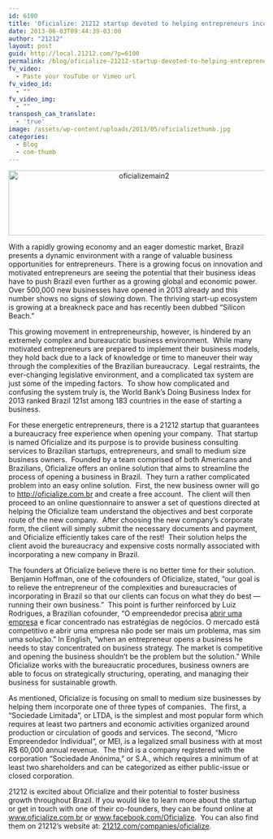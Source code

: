 ```yaml
---
id: 6100
title: 'Oficialize: 21212 startup devoted to helping entrepreneurs incorporate their business in Brazil'
date: 2013-06-03T09:44:39-03:00
author: "21212"
layout: post
guid: http://local.21212.com/?p=6100
permalink: /blog/oficialize-21212-startup-devoted-to-helping-entrepreneurs-incorporate-their-business-in-brazil/
fv_video:
  - Paste your YouTube or Vimeo url
fv_video_id:
  - ""
fv_video_img:
  - ""
transposh_can_translate:
  - 'true'
image: /assets/wp-content/uploads/2013/05/oficializethumb.jpg
categories:
  - Blog
  - com-thumb
---
```

<p style="text-align: center;">
  <a href="http://local.21212.com/assets/wp-content/uploads/2013/05/oficializemain2.jpg"><img class="wp-image-6102 aligncenter" alt="oficializemain2" src="{{ site.url }}/assets/wp-content/uploads/2013/05/oficializemain2.jpg" width="518" height="128" srcset="{{ site.url }}/assets/wp-content/uploads/2013/05/oficializemain2.jpg 575w, {{ site.url }}/assets/wp-content/uploads/2013/05/oficializemain2-300x74.jpg 300w" sizes="(max-width: 518px) 100vw, 518px" /></a>
</p>

<p dir="ltr">
  With a rapidly growing economy and an eager domestic market, Brazil presents a dynamic environment with a range of valuable business opportunities for entrepreneurs. There is a growing focus on innovation and motivated entrepreneurs are seeing the potential that their business ideas have to push Brazil even further as a growing global and economic power. Over 500,000 new businesses have opened in 2013 already and this number shows no signs of slowing down. The thriving start-up ecosystem is growing at a breakneck pace and has recently been dubbed “Silicon Beach.”
</p>

<p dir="ltr">
  This growing movement in entrepreneurship, however, is hindered by an extremely complex and bureaucratic business environment.  While many motivated entrepreneurs are prepared to implement their business models, they hold back due to a lack of knowledge or time to maneuver their way through the complexities of the Brazilian bureaucracy.  Legal restraints, the ever-changing legislative environment, and a complicated tax system are just some of the impeding factors.  To show how complicated and confusing the system truly is, the World Bank’s Doing Business Index for 2013 ranked Brazil 121st among 183 countries in the ease of starting a business.
</p>

<p dir="ltr">
  For these energetic entrepreneurs, there is a 21212 startup that guarantees a bureaucracy free experience when opening your company.  That startup is named Oficialize and its purpose is to provide business consulting services to Brazilian startups, entrepreneurs, and small to medium size business owners.  Founded by a team comprised of both Americans and Brazilians, Oficialize offers an online solution that aims to streamline the process of opening a business in Brazil.  They turn a rather complicated problem into an easy online solution.  First, the new business owner will go to <a href="http://oficialize.com.br">http://oficialize.com.br</a> and create a free account.  The client will then proceed to an online questionnaire to answer a set of questions directed at helping the Oficialize team understand the objectives and best corporate route of the new company.  After choosing the new company’s corporate form, the client will simply submit the necessary documents and payment, and Oficialize efficiently takes care of the rest!  Their solution helps the client avoid the bureaucracy and expensive costs normally associated with incorporating a new company in Brazil.
</p>

<p dir="ltr">
  The founders at Oficialize believe there is no better time for their solution.  Benjamin Hoffman, one of the cofounders of Oficialize, stated, “our goal is to relieve the entrepreneur of the complexities and bureaucracies of incorporating in Brazil so that our clients can focus on what they do best &#8212; running their own business.”  This point is further reinforced by Luiz Rodrigues, a Brazilian cofounder, “O empreendedor precisa <a href="http://oficialize.com.br/abrir-empresa/como-abrir-uma-empresa/">abrir uma empresa</a> e ficar concentrado nas estratégias de negócios. O mercado está competitivo e abrir uma empresa não pode ser mais um problema, mas sim uma solução.” In English, “when an entrepreneur opens a business he needs to stay concentrated on business strategy. The market is competitive and opening the business shouldn’t be the problem but the solution.” While Oficialize works with the bureaucratic procedures, business owners are able to focus on strategically structuring, operating, and managing their business for sustainable growth.
</p>

<p dir="ltr">
  As mentioned, Oficialize is focusing on small to medium size businesses by helping them incorporate one of three types of companies.  The first, a “Sociedade Limitada”, or LTDA, is the simplest and most popular form which requires at least two partners and economic activities organized around production or circulation of goods and services. The second, “Micro Empreendedor Individual”, or MEI, is a legalized small business with at most R$ 60,000 annual revenue.  The third is a company registered with the corporation “Sociedade Anónima,” or S.A., which requires a minimum of at least two shareholders and can be categorized as either public-issue or closed corporation.
</p>

<p dir="ltr">
  21212 is excited about Oficialize and their potential to foster business growth throughout Brazil. If you would like to learn more about the startup or get in touch with one of their co-founders, they can be found online at <a href="http://www.oficialize.com.br">www.oficialize.com.br</a> or <a href="https://www.facebook.com/Oficialize">www.facebook.com/Oficialize</a>.  You can also find them on 21212’s website at: <a href="http://local.21212.com/companies/oficialize/">21212.com/companies/oficialize</a>.
</p>